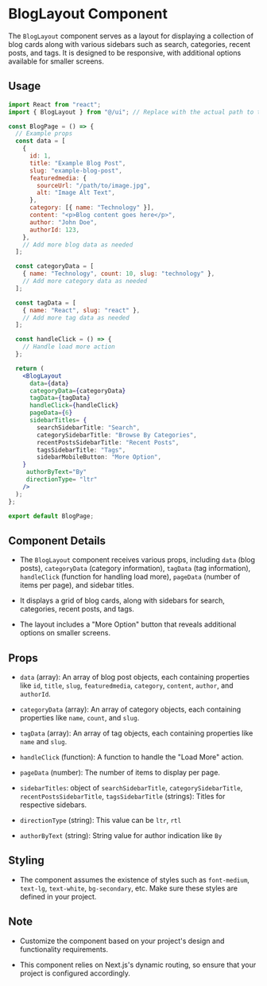 # BlogLayout Component

The `BlogLayout` component serves as a layout for displaying a collection of blog cards along with various sidebars such as search, categories, recent posts, and tags. It is designed to be responsive, with additional options available for smaller screens.

## Usage

```jsx
import React from "react";
import { BlogLayout } from "@/ui"; // Replace with the actual path to the BlogLayout component

const BlogPage = () => {
  // Example props
  const data = [
    {
      id: 1,
      title: "Example Blog Post",
      slug: "example-blog-post",
      featuredmedia: {
        sourceUrl: "/path/to/image.jpg",
        alt: "Image Alt Text",
      },
      category: [{ name: "Technology" }],
      content: "<p>Blog content goes here</p>",
      author: "John Doe",
      authorId: 123,
    },
    // Add more blog data as needed
  ];

  const categoryData = [
    { name: "Technology", count: 10, slug: "technology" },
    // Add more category data as needed
  ];

  const tagData = [
    { name: "React", slug: "react" },
    // Add more tag data as needed
  ];

  const handleClick = () => {
    // Handle load more action
  };

  return (
    <BlogLayout
      data={data}
      categoryData={categoryData}
      tagData={tagData}
      handleClick={handleClick}
      pageData={6}
      sidebarTitles= {
        searchSidebarTitle: "Search",
        categorySidebarTitle: "Browse By Categories",
        recentPostsSidebarTitle: "Recent Posts",
        tagsSidebarTitle: "Tags",
        sidebarMobileButton: "More Option",
    }
     authorByText="By"
     directionType= "ltr"
    />
  );
};

export default BlogPage;
```

## Component Details

- The `BlogLayout` component receives various props, including `data` (blog posts), `categoryData` (category information), `tagData` (tag information), `handleClick` (function for handling load more), `pageData` (number of items per page), and sidebar titles.

- It displays a grid of blog cards, along with sidebars for search, categories, recent posts, and tags.

- The layout includes a "More Option" button that reveals additional options on smaller screens.

## Props

- `data` (array): An array of blog post objects, each containing properties like `id`, `title`, `slug`, `featuredmedia`, `category`, `content`, `author`, and `authorId`.

- `categoryData` (array): An array of category objects, each containing properties like `name`, `count`, and `slug`.

- `tagData` (array): An array of tag objects, each containing properties like `name` and `slug`.

- `handleClick` (function): A function to handle the "Load More" action.

- `pageData` (number): The number of items to display per page.

- `sidebarTitles`: object of `searchSidebarTitle`, `categorySidebarTitle`, `recentPostsSidebarTitle`, `tagsSidebarTitle` (strings): Titles for respective sidebars.

- `directionType` (string): This value can be `ltr`, `rtl`

- `authorByText` (string): String value for author indication like `By`

## Styling

- The component assumes the existence of styles such as `font-medium`, `text-lg`, `text-white`, `bg-secondary`, etc. Make sure these styles are defined in your project.

## Note

- Customize the component based on your project's design and functionality requirements.

- This component relies on Next.js's dynamic routing, so ensure that your project is configured accordingly.
